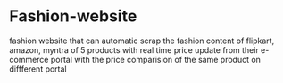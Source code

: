 # Fashion-website
fashion website that can automatic scrap the fashion content of flipkart, amazon, myntra of 5 products with real time price update from their e-commerce portal with the price comparision of the same product on diffferent portal
